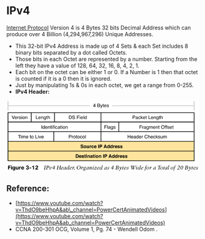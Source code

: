 # IPv4

[Internet Protocol](untitled-15.md) Version 4 is 4 Bytes 32 bits Decimal Address which can produce over 4 Billion \(4,294,967,296\) Unique Addresses.

* This 32-bit IPv4 Address is made up of 4 Sets & each Set includes 8 binary bits separated by a dot called Octets.
* Those bits in each Octet are represented by a number.  Starting from the left they have a value of 128, 64, 32, 16, 8, 4, 2, 1.
* Each bit on the octet can be either 1 or 0. If a Number is 1 then that octet is counted if it is a 0 then it is ignored.
* Just by manipulating 1s & 0s in each octet, we get a range from 0-255.
* **IPv4 Header:**

![](.gitbook/assets/image.png)

## Reference:

* [https://www.youtube.com/watch?v=ThdO9beHhpA&ab\_channel=PowerCertAnimatedVideos](https://www.youtube.com/watch?v=ThdO9beHhpA&ab_channel=PowerCertAnimatedVideos)
* CCNA 200-301 OCG, Volume 1, Pg. 74 - Wendell Odom . 

